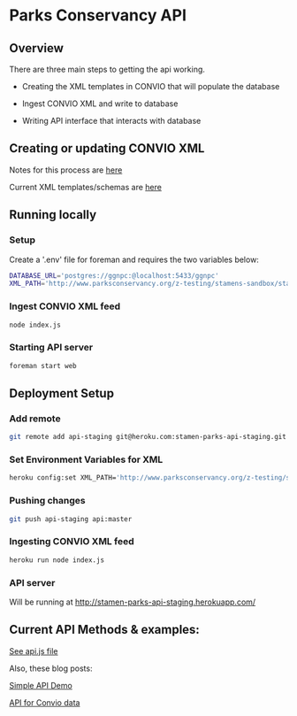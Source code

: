 # Parks Conservancy API


## Overview

There are three main steps to getting the api working.

* Creating the XML templates in CONVIO that will populate the database

* Ingest CONVIO XML and write to database

* Writing API interface that interacts with database


## Creating or updating CONVIO XML

Notes for this process are [here](https://github.com/stamen/parks-conservancy/blob/master/Notes/Creating_XML_feed.txt)

Current XML templates/schemas are [here](https://github.com/stamen/parks-conservancy/blob/master/Notes/Templates.txt)


## Running locally

### Setup

Create a '.env' file for foreman and requires the two variables below:

```bash
DATABASE_URL='postgres://ggnpc:@localhost:5433/ggnpc'
XML_PATH='http://www.parksconservancy.org/z-testing/stamens-sandbox/stamen-xml-feed.xml'
```

### Ingest CONVIO XML feed

```bash
node index.js
```

### Starting API server

```bash
foreman start web
```


## Deployment Setup

### Add remote

```bash
git remote add api-staging git@heroku.com:stamen-parks-api-staging.git
```

### Set Environment Variables for XML

```bash
heroku config:set XML_PATH='http://www.parksconservancy.org/z-testing/stamens-sandbox/stamen-xml-feed.xml' --app stamen-parks-api-staging
```

### Pushing changes

```bash
git push api-staging api:master
```

### Ingesting CONVIO XML feed

```bash
heroku run node index.js
```

### API server

Will be running at http://stamen-parks-api-staging.herokuapp.com/


## Current API Methods & examples:

[See api.js file](https://github.com/stamen/parks-conservancy/blob/api/api.js)

Also, these blog posts:

[Simple API Demo](http://studio.stamen.com/parks_conservancy/blog/?p=645)

[API for Convio data](http://studio.stamen.com/parks_conservancy/blog/?p=631)
